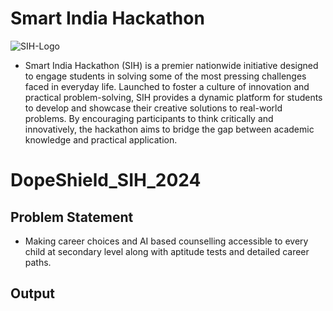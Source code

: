 # Smart India Hackathon
![SIH-Logo](https://github.com/user-attachments/assets/326b775e-a337-4ec4-afe6-bf82b8c2a14c)

- Smart India Hackathon (SIH) is a premier nationwide initiative designed to engage students in solving some of the most pressing challenges faced in everyday life. Launched to foster a culture of innovation and practical problem-solving, SIH provides a dynamic platform for students to develop and showcase their creative solutions to real-world problems. By encouraging participants to think critically and innovatively, the hackathon aims to bridge the gap between academic knowledge and practical application.
# DopeShield_SIH_2024
## Problem Statement
- Making career choices and AI based counselling accessible to every child at secondary level along with aptitude tests and detailed career paths.

## Output
   

